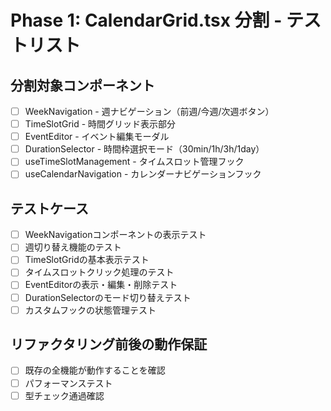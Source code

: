 # Phase 1: CalendarGrid.tsx 分割 - テストリスト

## 分割対象コンポーネント
- [ ] WeekNavigation - 週ナビゲーション（前週/今週/次週ボタン）
- [ ] TimeSlotGrid - 時間グリッド表示部分
- [ ] EventEditor - イベント編集モーダル
- [ ] DurationSelector - 時間枠選択モード（30min/1h/3h/1day）
- [ ] useTimeSlotManagement - タイムスロット管理フック
- [ ] useCalendarNavigation - カレンダーナビゲーションフック

## テストケース
- [ ] WeekNavigationコンポーネントの表示テスト
- [ ] 週切り替え機能のテスト
- [ ] TimeSlotGridの基本表示テスト
- [ ] タイムスロットクリック処理のテスト
- [ ] EventEditorの表示・編集・削除テスト
- [ ] DurationSelectorのモード切り替えテスト
- [ ] カスタムフックの状態管理テスト

## リファクタリング前後の動作保証
- [ ] 既存の全機能が動作することを確認
- [ ] パフォーマンステスト
- [ ] 型チェック通過確認